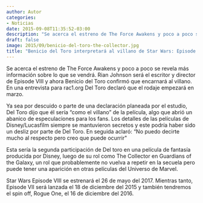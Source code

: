 ```yaml
---
author: Autor
categories:
- Noticias
date: 2015-09-08T11:35:52-03:00
description: "Se acerca el estreno de The Force Awakens y poco a poco se revela más información sobre lo que se vendrá. Rian Johnson será el escritor y director de Episode VIII y ahora Benicio del Toro confirmó que encarnará al villano. En una entrevista para rac1.org Del Toro declaró que el rodaje empezará en marzo."
draft: false
image: 2015/09/benicio-del-toro-the-collector.jpg
title: "Benicio del Toro interpretará al villano de Star Wars: Episode VIII"
---
```


Se acerca el estreno de The Force Awakens y poco a poco se revela más información sobre lo que se vendrá. Rian Johnson será el escritor y director de Episode VIII y ahora Benicio del Toro confirmó que encarnará al villano. En una entrevista para rac1.org Del Toro declaró que el rodaje empezará en marzo.<!--more-->

Ya sea por descuido o parte de una declaración planeada por el estudio, Del Toro dijo que él sería “como el villano” de la película, algo que abrió un abanico de especulaciones para los fans. Los detalles de las películas de Disney/Lucasfilm siempre se mantuvieron secretos y este podría haber sido un desliz por parte de Del Toro. En seguida aclaró: “No puedo decirte mucho al respecto pero creo que puede ocurrir"

Esta sería la segunda participación de Del toro en una película de fantasía producida por Disney, luego de su rol como The Collector en Guardians of the Galaxy, un rol que probablemente no vuelva a repetir en la secuela pero puede tener una aparición en otras películas del Universo de Marvel.

Star Wars Episode VIII se estrenará el 26 de mayo del 2017. Mientras tanto, Episode VII será lanzada el 18 de diciembre del 2015 y también tendremos el spin off, Rogue One, el 16 de diciembre del 2016.



